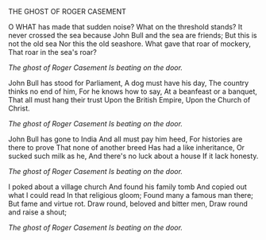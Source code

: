 THE GHOST OF ROGER CASEMENT

O WHAT has made that sudden noise?
What on the threshold stands?
It never crossed the sea because
John Bull and the sea are friends;
But this is not the old sea
Nor this the old seashore.
What gave that roar of mockery,
That roar in the sea's roar?

*The ghost of Roger Casement*
*Is beating on the door.*

John Bull has stood for Parliament,
A dog must have his day,
The country thinks no end of him,
For he knows how to say,
At a beanfeast or a banquet,
That all must hang their trust
Upon the British Empire,
Upon the Church of Christ.

*The ghost of Roger Casement*
*Is beating on the door.*

John Bull has gone to India
And all must pay him heed,
For histories are there to prove
That none of another breed
Has had a like inheritance,
Or sucked such milk as he,
And there's no luck about a house
If it lack honesty.

*The ghost of Roger Casement*
*Is beating on the door.*

I poked about a village church
And found his family tomb
And copied out what I could read
In that religious gloom;
Found many a famous man there;
But fame and virtue rot.
Draw round, beloved and bitter men,
Draw round and raise a shout;

*The ghost of Roger Casement*
*Is beating on the door.*
